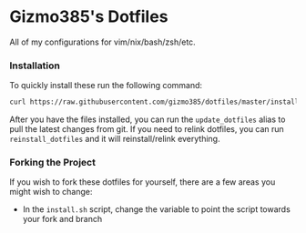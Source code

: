 Gizmo385's Dotfiles
=======

All of my configurations for vim/nix/bash/zsh/etc.

### Installation

To quickly install these run the following command:

```bash
curl https://raw.githubusercontent.com/gizmo385/dotfiles/master/install.sh | sh
```

After you have the files installed, you can run the `update_dotfiles` alias to pull the latest
changes from git. If you need to relink dotfiles, you can run `reinstall_dotfiles` and it will
reinstall/relink everything.


### Forking the Project
If you wish to fork these dotfiles for yourself, there are a few areas you might wish to change:

* In the `install.sh` script, change the variable to point the script towards your fork and
  branch
